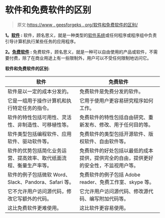 # 软件和免费软件的区别

> 原文:[https://www . geesforgeks . org/软件和免费软件的区别/](https://www.geeksforgeeks.org/difference-between-software-and-freeware/)

**1。[软件](https://www.geeksforgeeks.org/software-concepts/) :**
软件，顾名思义，就是一种类型的[软件系统](https://www.geeksforgeeks.org/system-software/)或任何程序或程序组中负责引导计算机执行某些任务的应用程序。

**2。[免费软件](https://www.geeksforgeeks.org/open-source-freeware-and-shareware-softwares/) :**
免费软件，顾名思义，就是一种可以自由使用的产品或软件，不需要付费，除了在商业用途上有一些限制外，用户可以不受任何限制地访问它。

**软件和免费软件的区别:**

<center>

| 软件 | 免费软件 |
| --- | --- |
| 软件是以一定的成本分发的。 | 免费软件是免费分发的软件。 |
| 它是一组用于操作计算机和执行特定任务的指令。 | 它用于使用户更容易研究程序如何工作。 |
| 软件的特性包括可用性、灵活性、非制造性、可移植性等。 | 免费软件的特性包括自由研究、重新发布、修改、用于任何目的等。 |
| 软件类型包括编程软件、应用软件、驱动软件等。 | 免费软件的类型包括开源软件、版权软件、自由软件等。 |
| 软件的优势包括简化业务运营、提高效率、取代纸面流程、衡量生产率等。 | 免费软件的好处包括以最低的成本提供，提供完全的自由，提供更好的安全性，不监视用户等。 |
| 软件的例子包括微软 Word、Slack、Pandora、Safari 等。 | 免费软件的例子包括 Adobe reader、免费工作室、skype 等。 |
| 它不允许用户访问源代码，修改它写额外的代码。 | 它允许用户访问源代码、修改源代码、编写附加代码等。 |
| 这比免费软件更难使用。 | 这比软件更容易使用。 |

</center>
